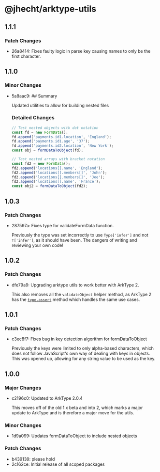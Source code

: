 # @jhecht/arktype-utils

## 1.1.1

### Patch Changes

- 26a8414: Fixes faulty logic in parse key causing names to only be the first character.

## 1.1.0

### Minor Changes

- 5a8aac9: ## Summary

  Updated utilities to allow for building nested files

  ### Detailed Changes

  ```ts
  // Test nested objects with dot notation
  const fd = new FormData();
  fd.append('payments.id1.location', 'England');
  fd.append('payments.id1.age', '37');
  fd.append('payments.id2.location', 'New York');
  const obj = formDataToObject(fd);

  // Test nested arrays with bracket notation
  const fd2 = new FormData();
  fd2.append('locations[].name', 'England');
  fd2.append('locations[].members[]', 'John');
  fd2.append('locations[].members[]', 'Joe');
  fd2.append('locations[].name', 'France');
  const obj2 = formDataToObject(fd2);
  ```

## 1.0.3

### Patch Changes

- 287597a: Fixes type for validateFormData function.

  Previously the type was set incorrectly to use `Type['infer']` and not
  `T['infer']`, as it should have been. The dangers of writing and reviewing your own code!

## 1.0.2

### Patch Changes

- dfe79a9: Upgrading arktype utils to work better with ArkType 2.

  This also removes all the `validateObject` helper method, as ArkType 2 has the [`type.assert`](https://arktype.io/docs/type-api) method which handles the same use cases.

## 1.0.1

### Patch Changes

- c3ec8f7: Fixes bug in key detection algorithm for formDataToObject

  Previously the keys were limited to only alpha-based characters, which does not follow JavaScript's own
  way of dealing with keys in objects. This was opened up, allowing for any string value to be used as the key.

## 1.0.0

### Major Changes

- c2196c0: Updated to ArkType 2.0.4

  This moves off of the old 1.x beta and into 2, which marks a major update to ArkType and
  is therefore a major move for the utils.

### Minor Changes

- 1d9a099: Updates formDataToObject to include nested objects

### Patch Changes

- b439139: please hold
- 2c162ce: Initial release of all scoped packages
